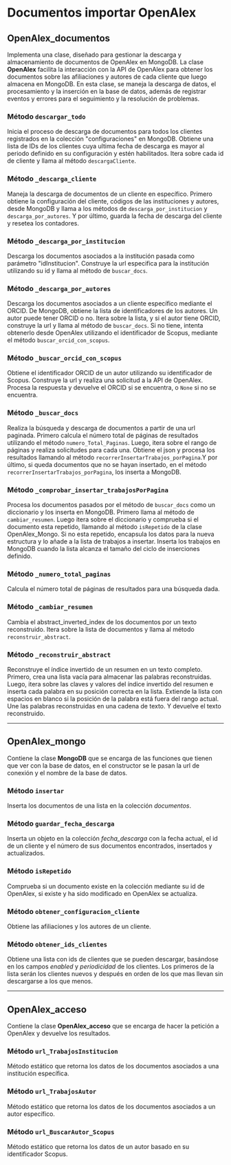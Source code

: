 # Documentos importar OpenAlex

## OpenAlex_documentos

Implementa una clase, diseñado para gestionar la descarga y almacenamiento de documentos de OpenAlex en MongoDB. La clase **OpenAlex** facilita la interacción con la API de OpenAlex para obtener los documentos sobre las afiliaciones y autores de cada cliente que luego almacena en MongoDB. En esta clase, se maneja la descarga de datos, el procesamiento y la inserción en la base de datos, además de registrar eventos y errores para el seguimiento y la resolución de problemas.

### Método `descargar_todo`

Inicia el proceso de descarga de documentos para todos los clientes registrados en la colección "configuraciones" en MongoDB. Obtiene una lista de IDs de los clientes cuya ultima fecha de descarga es mayor al periodo definido en su configuración y estén habilitados. Itera sobre cada id de cliente y llama al método `descargaCliente`.


### Método `_descarga_cliente`

Maneja la descarga de documentos de un cliente en específico. Primero obtiene la configuración del cliente, códigos de las instituciones y autores, desde MongoDB y llama a los métodos de `descarga_por_institucion` y `descarga_por_autores`. Y por último, guarda la fecha de descarga del cliente y resetea los contadores.


###  Método `_descarga_por_institucion`

Descarga los documentos asociados a la institución pasada como parámetro "idInstitucion". Construye la url especifica para la institución utilizando su id y llama al método de `buscar_docs`.


### Método `_descarga_por_autores`

Descarga los documentos asociados a un cliente específico mediante el ORCID. De MongoDB, obtiene la lista de identificadores de los autores. Un autor puede tener ORCID o no. Itera sobre la lista, y si el autor tiene ORCID, construye la url y llama al método de `buscar_docs`. Si no tiene, intenta obtenerlo desde OpenAlex utilizando el identificador de Scopus, mediante el método `buscar_orcid_con_scopus`.


### Método `_buscar_orcid_con_scopus`

Obtiene el identificador ORCID de un autor utilizando su identificador de Scopus. Construye la url y realiza una solicitud a la API de OpenAlex. Procesa la respuesta y devuelve el ORCID si se encuentra, o `None` si no se encuentra.


### Método `_buscar_docs`

Realiza la búsqueda y descarga de documentos a partir de una url paginada. Primero calcula el número total de páginas de resultados utilizando el método `numero_Total_Paginas`. Luego, itera sobre el rango de páginas y realiza solicitudes para cada una. Obtiene el json y procesa los resultados llamando al método `recorrerInsertarTrabajos_porPagina`.Y por último, si queda documentos que no se hayan insertado, en el método `recorrerInsertarTrabajos_porPagina`, los inserta a MongoDB.


### Método `_comprobar_insertar_trabajosPorPagina`

Procesa los documentos pasados por el método de `buscar_docs` como un diccionario y los inserta en MongoDB. Primero llama al método de `cambiar_resumen`. Luego itera sobre el diccionario y comprueba si el documento esta repetido, llamando  al método `isRepetido` de la clase OpenAlex_Mongo. Si no esta repetido, encapsula los datos para la nueva estructura y lo añade a la lista de trabajos a insertar. Inserta los trabajos en MongoDB cuando la lista alcanza el tamaño del ciclo de inserciones definido.

### Método `_numero_total_paginas`

Calcula el número total de páginas de resultados para una búsqueda dada.


### Método `_cambiar_resumen`

Cambia el abstract_inverted_index de los documentos por un texto reconstruido. Itera sobre la lista de documentos y llama al método `reconstruir_abstract`.


### Método `_reconstruir_abstract`

Reconstruye el índice invertido de un resumen en un texto completo. Primero, crea una lista vacía para almacenar las palabras reconstruidas. Luego, itera sobre las claves y valores del índice invertido del resumen e inserta cada palabra en su posición correcta en la lista. Extiende la lista con espacios en blanco si la posición de la palabra está fuera del rango actual. Une las palabras reconstruidas en una cadena de texto. Y devuelve el texto reconstruido.

---
## OpenAlex_mongo

Contiene la clase **MongoDB** que se encarga de las funciones que tienen que ver con la base de datos, en el constructor se le pasan la url de conexión y el nombre de la base de datos.


### Método `insertar`
Inserta los documentos de una lista en la colección *documentos*.


### Método `guardar_fecha_descarga`

Inserta un objeto en la colección *fecha_descarga* con la fecha actual, el id de un cliente y el número de sus documentos encontrados, insertados y actualizados.


### Método `isRepetido`

Comprueba si un documento existe en la colección mediante su id de OpenAlex, si existe y ha sido modificado en OpenAlex se actualiza.


### Método `obtener_configuracion_cliente`

Obtiene las afiliaciones y los autores de un cliente.


### Método `obtener_ids_clientes`

Obtiene una lista con ids de clientes que se pueden descargar, basándose en los campos *enabled* y *periodicidad* de los clientes. Los primeros de la lista serán los clientes nuevos y después en orden de los que mas llevan sin descargarse a los que menos.

---
## OpenAlex_acceso

Contiene la clase **OpenAlex_acceso** que se encarga de hacer la petición a OpenAlex y devuelve los resultados.

### Método `url_TrabajosInstitucion`

Método estático que retorna los datos de los documentos asociados a una institución específica.

### Método `url_TrabajosAutor`

Método estático que retorna los datos de los documentos asociados a un autor específico.


### Método `url_BuscarAutor_Scopus`

Método estático que retorna los datos de un autor basado en su identificador Scopus.

